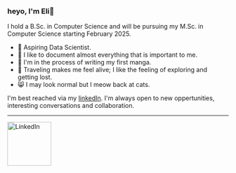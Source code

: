 ### heyo, I'm Eli👋
I hold a B.Sc. in Computer Science and will be pursuing my M.Sc. in Computer Science starting February 2025.
- 🥼 Aspiring Data Scientist.
- 📃 I like to document almost everything that is important to me.
- 📝 I'm in the process of writing my first manga.
- 🧳 Traveling makes me feel alive; I like the feeling of exploring and getting lost.
- 😸 I may look normal but I meow back at cats.

I'm best reached via my [linkedIn](https://www.linkedin.com/in/ackermaneli/). I'm always open to new oppertunities, interesting conversations and collaboration.

___
<a href="https://www.linkedin.com/in/ackermaneli/" target="_blank"><img src="https://upload.wikimedia.org/wikipedia/commons/0/01/LinkedIn_Logo.svg" alt="LinkedIn" width="100"/></a>

